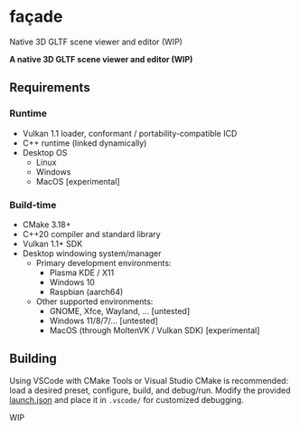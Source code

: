 # façade
Native 3D GLTF scene viewer and editor (WIP)

**A native 3D GLTF scene viewer and editor (WIP)**

## Requirements

### Runtime

- Vulkan 1.1 loader, conformant / portability-compatible ICD
- C++ runtime (linked dynamically)
- Desktop OS
  - Linux
  - Windows
  - MacOS [experimental]

### Build-time

- CMake 3.18+
- C++20 compiler and standard library
- Vulkan 1.1+ SDK
- Desktop windowing system/manager
  - Primary development environments:
    - Plasma KDE / X11
    - Windows 10
    - Raspbian (aarch64)
  - Other supported environments:
    - GNOME, Xfce, Wayland, ... [untested]
    - Windows 11/8/7/... [untested]
    - MacOS (through MoltenVK / Vulkan SDK) [experimental]

## Building

Using VSCode with CMake Tools or Visual Studio CMake is recommended: load a desired preset, configure, build, and debug/run. Modify the provided [launch.json](https://github.com/cpp-gamedev/facade/misc/launch.json) and place it in `.vscode/` for customized debugging.

WIP
